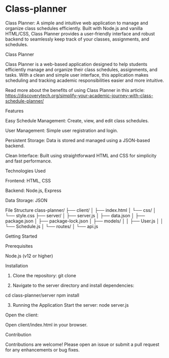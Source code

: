# Class-planner
Class Planner: A simple and intuitive web application to manage and organize class schedules efficiently. Built with Node.js and vanilla HTML/CSS, Class Planner provides a user-friendly interface and robust backend to seamlessly keep track of your classes, assignments, and schedules.

Class Planner

Class Planner is a web-based application designed to help students efficiently manage and organize their class schedules, assignments, and tasks. With a clean and simple user interface, this application makes scheduling and tracking academic responsibilities easier and more intuitive.

Read more about the benefits of using Class Planner in this article: https://discoverytech.org/simplify-your-academic-journey-with-class-schedule-planner/

Features

Easy Schedule Management: Create, view, and edit class schedules.

User Management: Simple user registration and login.

Persistent Storage: Data is stored and managed using a JSON-based backend.

Clean Interface: Built using straightforward HTML and CSS for simplicity and fast performance.

Technologies Used

Frontend: HTML, CSS

Backend: Node.js, Express

Data Storage: JSON


File Structure
class-planner/
├── client/
│   ├── index.html
│   └── css/
│       └── style.css
├── server/
│   ├── server.js
│   ├── data.json
│   ├── package.json
│   ├── package-lock.json
│   ├── models/
│   │   ├── User.js
│   │   └── Schedule.js
│   └── routes/
│       └── api.js


Getting Started

Prerequisites

Node.js (v12 or higher)

Installation

1. Clone the repository:
git clone <repository-url>

2. Navigate to the server directory and install dependencies:

cd class-planner/server
npm install
  
3. Running the Application
Start the server:
node server.js

Open the client:

Open client/index.html in your browser.

Contribution

Contributions are welcome! Please open an issue or submit a pull request for any enhancements or bug fixes.
